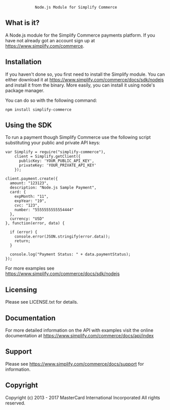 
                 Node.js Module for Simplify Commerce


  What is it?
  ------------

  A Node.js module for the Simplify Commerce payments platform. If you have
  not already got an account sign up at https://www.simplify.com/commerce.


  Installation
  ------------

  If you haven't done so, you first need to install the Simplify module.
  You can either download it at https://www.simplify.com/commerce/docs/sdk/nodejs and install it from 
  the binary.
  More easily, you can install it using node's package manager.
  
  You can do so with the following command:

    npm install simplify-commerce


  Using the SDK
  --------------

  To run a payment though Simplify Commerce use the following
  script substituting your public and private API keys:

    
    var Simplify = require("simplify-commerce"),
        client = Simplify.getClient({
          publicKey: 'YOUR_PUBLIC_API_KEY',
          privateKey: 'YOUR_PRIVATE_API_KEY'
        });

    client.payment.create({
      amount: "123123",
      description: "Node.js Sample Payment",
      card: {
        expMonth: "11",
        expYear: "19",
        cvc: "123",
        number: "5555555555554444"
      },
      currency: "USD"
    }, function(error, data) {

      if (error) {
        console.error(JSON.stringify(error.data));
        return;
      }

      console.log("Payment Status: " + data.paymentStatus);
    });


  For more examples see https://www.simplify.com/commerce/docs/sdk/nodejs


  Licensing
  ---------

  Please see LICENSE.txt for details.

  Documentation
  -------------

  For more detailed information on the API with examples visit the online
  documentation at https://www.simplify.com/commerce/docs/api/index

  Support
  -------

  Please see https://www.simplify.com/commerce/docs/support for information.

  Copyright
  ---------

  Copyright (c) 2013 - 2017 MasterCard International Incorporated
  All rights reserved.

